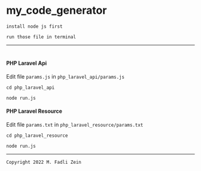 # my_code_generator
 
```
install node js first
```
```
run those file in terminal
```

---

#
#### PHP Laravel Api

Edit file `params.js` in `php_laravel_api/params.js`

```
cd php_laravel_api
```
```
node run.js
```

#### PHP Laravel Resource

Edit file `params.txt` in `php_laravel_resource/params.txt`

```
cd php_laravel_resource
```
```
node run.js
```

---

```
Copyright 2022 M. Fadli Zein
```